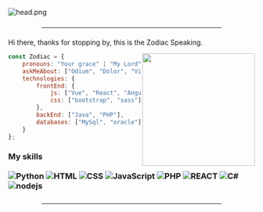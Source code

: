 ![head.png](https://i.imgur.com/sttvGOx.gif)

<p align="center">
─────────────────────────────────────
</p>

Hi there, thanks for stopping by, this is the Zodiac Speaking.

<img align='right' src="https://i.imgur.com/rKs3AYK.gif" width="230">

```javascript
const Zodiac = {
    pronouns: "Your grace" | "My Lord",
    askMeAbout: ["Odium", "Dolor", "Vindicta"],
    technologies: {
        frontEnd: {
            js: ["Vue", "React", "Angular"],
            css: ["bootstrap", "sass"]
        },
        backEnd: ["Java", "PHP"],
        databases: ["MySql", "oracle"],
    }
};
```

### My skills <br/> <br/> ![Python](https://img.shields.io/badge/-Python-0077B5?style=flat&logoColor=white&logo=python) ![HTML](https://img.shields.io/badge/-HTML-ff0d00?style=flat&logoColor=white&logo=html5) ![CSS](https://img.shields.io/badge/-CSS-196eff?style=flat&logoColor=white&logo=css3) ![JavaScript](https://camo.githubusercontent.com/4fdfb0cf06c96ca8a5ab446e39e0518bb0ad5380a284c2e7bb9e3d23c34f9626/68747470733a2f2f696d672e736869656c64732e696f2f62616467652f2d4a6176617363726970742d4646454530303f7374796c653d666c61742d737175617265266c6f676f3d6a617661736372697074266c6f676f436f6c6f723d626c61636b) ![PHP](https://img.shields.io/badge/-PHP-FFB120?style=flat-square&logo=php&logoColor=white) ![REACT](https://img.shields.io/badge/-React-45B8D8?style=flat-square&logo=react&logoColor=white) ![C#](https://img.shields.io/badge/-C%20Sharp-44CF90?style=flat-square&logo=c%20sharp&logoColor=white) ![nodejs](https://img.shields.io/badge/-NodeJS-43853D?style=flat-square&logo=Node.js&logoColor=white)

<p align="center">
─────────────────────────────────────
